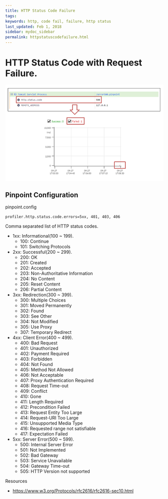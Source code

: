 ```yaml
---
title: HTTP Status Code Failure
tags:
keywords: http, code fail, failure, http status
last_updated: Feb 1, 2018
sidebar: mydoc_sidebar
permalink: httpstatuscodefailure.html
---
```


# HTTP Status Code with Request Failure.

![overview](images/http-status-code-failure-overview.png)

## Pinpoint Configuration

pinpoint.config
~~~
profiler.http.status.code.errors=5xx, 401, 403, 406
~~~
Comma separated list of HTTP status codes.
* 1xx: Informational(100 ~ 199).
  * 100: Continue
  * 101: Switching Protocols
* 2xx: Successful(200 ~ 299).
  * 200: OK
  * 201: Created
  * 202: Accepted
  * 203: Non-Authoritative Information
  * 204: No Content
  * 205: Reset Content
  * 206: Partial Content
* 3xx: Redirection(300 ~ 399).
  * 300: Multiple Choices
  * 301: Moved Permanently
  * 302: Found
  * 303: See Other
  * 304: Not Modified
  * 305: Use Proxy
  * 307: Temporary Redirect
* 4xx: Client Error(400 ~ 499).
  * 400: Bad Request
  * 401: Unauthorized
  * 402: Payment Required
  * 403: Forbidden
  * 404: Not Found
  * 405: Method Not Allowed
  * 406: Not Acceptable
  * 407: Proxy Authentication Required
  * 408: Request Time-out
  * 409: Conflict
  * 410: Gone
  * 411: Length Required
  * 412: Precondition Failed
  * 413: Request Entity Too Large
  * 414: Request-URI Too Large
  * 415: Unsupported Media Type
  * 416: Requested range not satisfiable
  * 417: Expectation Failed
* 5xx: Server Error(500 ~ 599).
  * 500: Internal Server Error
  * 501: Not Implemented
  * 502: Bad Gateway
  * 503: Service Unavailable
  * 504: Gateway Time-out
  * 505: HTTP Version not supported

Resources
* https://www.w3.org/Protocols/rfc2616/rfc2616-sec10.html


